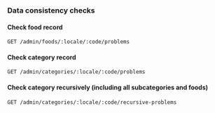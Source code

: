 ### Data consistency checks

#### Check food record

`GET /admin/foods/:locale/:code/problems`

#### Check category record

`GET /admin/categories/:locale/:code/problems`

#### Check category recursively (including all subcategories and foods)

`GET /admin/categories/:locale/:code/recursive-problems`
